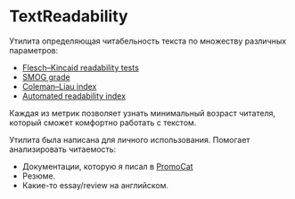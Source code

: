 # TextReadability
Утилита определяющая читабельность текста по множеству различных параметров:

* [Flesch–Kincaid readability tests](https://en.wikipedia.org/wiki/Flesch%E2%80%93Kincaid_readability_tests)
* [SMOG grade](https://en.wikipedia.org/wiki/SMOG)
* [Coleman–Liau index](https://en.wikipedia.org/wiki/Coleman%E2%80%93Liau_index)
* [Automated readability index](https://en.wikipedia.org/wiki/Automated_readability_index)

Каждая из метрик позволяет узнать минимальный возраст читателя, который сможет комфортно работать с текстом.

Утилита была написана для личного использования. Помогает анализировать читаемость:

* Документации, которую я писал в [PromoCat](https://api.promocatcompany.com)
* Резюме.
* Какие-то essay/review на английском.
